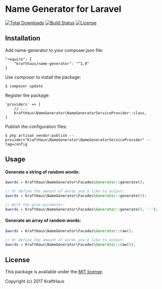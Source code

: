 # Name Generator for Laravel

[![Total Downloads](https://poser.pugx.org/krafthaus/name-generator/downloads.png)](https://packagist.org/packages/krafthaus/name-generator)
[![Build Status](https://img.shields.io/travis/krafthaus/name-generator/master.svg?style=flat-square)](https://travis-ci.org/krafthaus/name-generator)
[![License](https://poser.pugx.org/krafthaus/name-generator/license.png)](https://packagist.org/packages/krafthaus/name-generator)

## Installation

Add name-generator to your composer.json file:

```
"require": {
    "krafthaus/name-generator": "^1.0"
}
```

Use composer to install the package:

```
$ composer update
```

Register the package:

```
'providers' => [
    // ...
    KraftHaus\NameGenerator\NameGeneratorServiceProvider::class,
]
```

Publish the configuration files:

```
$ php artisan vendor:publish --provider="KraftHaus\NameGenerator\NameGeneratorServiceProvider" --tag=config
```

## Usage

#### Generate a string of random words:

```php
$words = KraftHaus\NameGenerator\Facades\Generator::generate();

// Or define the amount of words you'd like to output:
$words = KraftHaus\NameGenerator\Facades\Generator::generate(5);

// With the glue parameter:
$words = KraftHaus\NameGenerator\Facades\Generator::generate(5, '-');
```

#### Generate an array of random words:

```php
$words = KraftHaus\NameGenerator\Facades\Generator::raw();

// Or define the amount of words you'd like to output:
$words = KraftHaus\NameGenerator\Facades\Generator::raw(5);
```

## License

This package is available under the [MIT license](https://github.com/krafthaus/name-generator/blob/master/LICENSE).

Copyright (c) 2017 KraftHaus